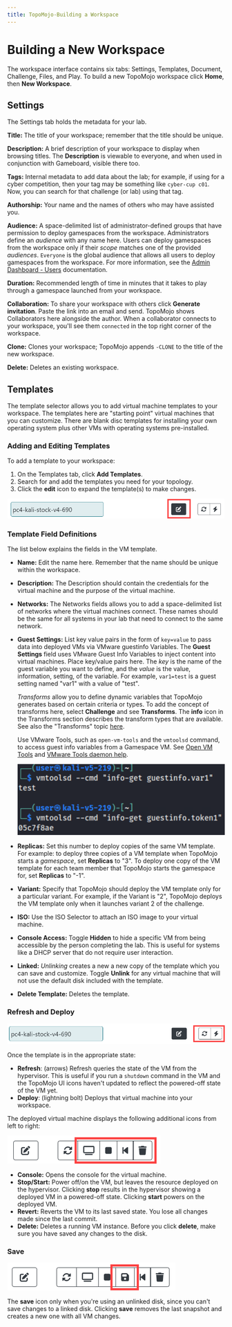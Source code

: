 ```yaml
---
title: TopoMojo-Building a Workspace
---
```


# Building a New Workspace

The workspace interface contains six tabs: Settings, Templates,  Document, Challenge, Files, and Play. To build a new TopoMojo workspace click **Home**, then **New Workspace**.

## Settings

The Settings tab holds the metadata for your lab.

**Title:** The title of your workspace; remember that the title should be unique.

**Description:** A brief description of your workspace to display when browsing titles. The **Description** is viewable to everyone, and when used in conjunction with Gameboard, visible there too.

**Tags:** Internal metadata to add data about the lab; for example, if using for a cyber competition, then your tag may be something like `cyber-cup c01`. Now, you can search for that challenge (or lab) using that tag.

**Authorship:** Your name and the names of others who may have assisted you.

**Audience:** A space-delimited list of administrator-defined groups that have permission to deploy gamespaces from the workspace. Administrators define an *audience* with any name here. Users can deploy gamespaces from the workspace only if their *scope* matches one of the provided *audiences*. `Everyone` is the global audience that allows all users to deploy gamespaces from the workspace. For more information, see the [Admin Dashboard - Users](admin-users.md) documentation.

**Duration:** Recommended length of time in minutes that it takes to play through a gamespace launched from your workspace.

**Collaboration:** To share your workspace with others click **Generate invitation**. Paste the link into an email and send. TopoMojo shows Collaborators here alongside the author. When a collaborator connects to your workspace, you'll see them `connected` in the top right corner of the workspace.

**Clone:** Clones your workspace; TopoMojo appends `-CLONE` to the title of the new workspace.

**Delete:** Deletes an existing workspace.

## Templates

The template selector allows you to add virtual machine templates to your workspace. The templates here are "starting point" virtual machines that you can customize. There are blank disc templates for installing your own operating system plus other VMs with operating systems pre-installed.

### Adding and Editing Templates

To add a template to your workspace:

1. On the Templates tab, click **Add Templates**.
2. Search for and add the templates you need for your topology.
3. Click the **edit** icon to expand the template(s) to make changes.

![templates-edit](img/templates-edit.png)

### Template Field Definitions

The list below explains the fields in the VM template.

- **Name:** Edit the name here. Remember that the name should be unique within the workspace.
- **Description:** The Description should contain the credentials for the virtual machine and the purpose of the virtual machine.
- **Networks:** The Networks fields allows you to add a space-delimited list of networks where the virtual machines connect. These names should be the same for all systems in your lab that need to connect to the same network.
- **Guest Settings:** List key value pairs in the form of `key=value` to pass data into deployed VMs via VMware guestinfo Variables. The **Guest Settings** field uses VMware Guest Info Variables to inject content into virtual machines. Place key/value pairs here. The *key* is the name of the guest variable you want to define, and the *value* is the value, information, setting, of the variable. For example, `var1=test` is a guest setting named "var1" with a value of "test".

    *Transforms* allow you to define dynamic variables that TopoMojo generates based on certain criteria or types. To add the concept of transforms here, select **Challenge** and see **Transforms**. The **info** icon in the Transforms section describes the transform types that are available. See also the "Transforms" topic [here](challenge.md/#transforms).

    Use VMware Tools, such as `open-vm-tools` and the `vmtoolsd` command, to access guest info variables from a Gamespace VM. See [Open VM Tools](https://docs.vmware.com/en/VMware-Tools/12.3.0/com.vmware.vsphere.vmwaretools.doc/GUID-8B6EA5B7-453B-48AA-92E5-DB7F061341D1.html) and [VMware Tools daemon help](https://helpmanual.io/help/vmtoolsd/).

    ![vm-ware-tools](img/vm-ware-tools.png)

- **Replicas:** Set this number to deploy copies of the same VM template. For example: to deploy three copies of a VM template when TopoMojo starts a *gamespace*, set **Replicas** to "3". To deploy one copy of the VM template for each team member that TopoMojo starts the gamespace for, set **Replicas** to "-1".
- **Variant:** Specify that TopoMojo should deploy the VM template only for a particular variant. For example, if the Variant is "2", TopoMojo deploys the VM template only when it launches variant 2 of the challenge.
- **ISO:** Use the ISO Selector to attach an ISO image to your virtual machine.
- **Console Access:** Toggle **Hidden** to hide a specific VM from being accessible by the person completing the lab. This is useful for systems like a DHCP server that do not require user interaction.
- **Linked:** *Unlinking* creates a new a new copy of the template which you can save and customize. Toggle **Unlink** for any virtual machine that will not use the default disk included with the template.
- **Delete Template:** Deletes the template.

### Refresh and Deploy

![refresh-deploy](img/refresh-deploy.png)

Once the template is in the appropriate state:

- **Refresh**: (arrows) Refresh queries the state of the VM from the hypervisor. This is useful if you run a `shutdown` command in the VM and the TopoMojo UI icons haven't updated to reflect the powered-off state of the VM yet.
- **Deploy**: (lightning bolt) Deploys that virtual machine into your workspace.

The deployed virtual machine displays the following additional icons from left to right:

![other-icons](img/other-icons.png)

- **Console:** Opens the console for the virtual machine.
- **Stop/Start:** Power off/on the VM, but leaves the resource deployed on the hypervisor. Clicking **stop** results in the hypervisor showing a deployed VM in a powered-off state. Clicking **start** powers on the deployed VM.
- **Revert:** Reverts the VM to its last saved state. You lose all changes made since the last commit.
- **Delete:** Deletes a running VM instance. Before you click **delete**, make sure you have saved any changes to the disk.

### Save

![templates save](img/templates-save.png)

The **save** icon only when you're using an unlinked disk, since you can't save changes to a linked disk. Clicking **save** removes the last snapshot and creates a new one with all VM changes.
